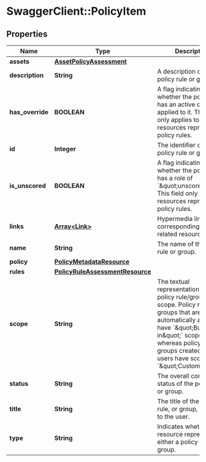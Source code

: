 # SwaggerClient::PolicyItem

## Properties
Name | Type | Description | Notes
------------ | ------------- | ------------- | -------------
**assets** | [**AssetPolicyAssessment**](AssetPolicyAssessment.md) |  | [optional] 
**description** | **String** | A description of the policy rule or group. | [optional] 
**has_override** | **BOOLEAN** | A flag indicating whether the policy rule has an active override applied to it. This field only applies to resources representing policy rules.  | [optional] 
**id** | **Integer** | The identifier of the policy rule or group. | [optional] 
**is_unscored** | **BOOLEAN** | A flag indicating whether the policy rule has a role of &#x60;\&quot;unscored\&quot;&#x60;. This field only applies to resources representing policy rules. | [optional] 
**links** | [**Array&lt;Link&gt;**](Link.md) | Hypermedia links to corresponding or related resources. | [optional] 
**name** | **String** | The name of the policy rule or group. | [optional] 
**policy** | [**PolicyMetadataResource**](PolicyMetadataResource.md) |  | [optional] 
**rules** | [**PolicyRuleAssessmentResource**](PolicyRuleAssessmentResource.md) |  | [optional] 
**scope** | **String** | The textual representation of the policy rule/group scope. Policy rules or groups that are automatically available have &#x60;\&quot;Built-in\&quot;&#x60; scope, whereas policy rules or groups created by users have scope as &#x60;\&quot;Custom\&quot;&#x60;. | [optional] 
**status** | **String** | The overall compliance status of the policy rule or group. | [optional] 
**title** | **String** | The title of the policy rule, or group, as visible to the user. | [optional] 
**type** | **String** | Indicates whether the resource represents either a policy rule or group. | [optional] 

